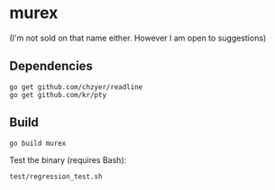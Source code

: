 # murex
(I'm not sold on that name either. However I am open to suggestions)

## Dependencies
```
go get github.com/chzyer/readline
go get github.com/kr/pty
```

## Build
```
go build murex
```

Test the binary (requires Bash):
```
test/regression_test.sh
```
